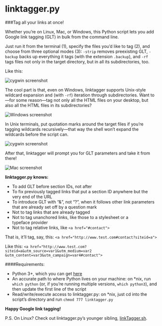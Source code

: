 linktagger.py
=============

###Tag all your links at once!

Whether you&rsquo;re on Linux, Mac, or Windows, this Python script lets you add Google link tagging (GLT) in bulk from the command line. 

Just run it from the terminal (1), specify the files you&rsquo;d like to tag (2), and choose from three optional modes (3): `-strip` removes preexisting GLT, `-backup` backs up everything it tags (with the extension `.backup`), and `-rf` tags files not only in the target directory, but in all its subdirectories, too.

Like this:

![cygwin screenshot](tree/screenshots/screenshots/1.png)

The cool part is that, even on Windows, linktagger supports Unix-style wildcard expansion and (with `-rf`) iteration through subdirectories. Want to&mdash;for some reason&mdash;tag not only all the HTML files on your desktop, but also all the HTML files in its subdirectories?

![Windows screenshot](tree/screenshots/screenshots/3.png)

In Unix terminals, put quotation marks around the target files if you&rsquo;re tagging wildcards recursively&mdash;that way the shell won&rsquo;t expand the wildcards before the script can.

![cygwin screenshot](tree/screenshots/screenshots/2.png)

After that, linktagger will prompt you for GLT parameters and take it from there!

![Mac screenshot](tree/screenshots/screenshots/4.png)

<strong>linktagger.py knows:</strong>
* To add GLT before section IDs, not after
* To fix previously tagged links that put a section ID anywhere but the very end of the&nbsp;URL
* To introduce GLT with &ldquo;&&rdquo;, not &ldquo;?&rdquo;, when it follows other link parameters that are already set off by a question&nbsp;mark
* Not to tag links that are already tagged
* Not to tag unanchored links, like those to a stylesheet or a typeface&nbsp;provider
* Not to tag relative links, like `<a href="#contact">`

That is, it&rsquo;ll tag, say, this: 
`<a href="http://www.test.com#contact?siteid=a">`

Like this: 
`<a href="http://www.test.com?siteid=a&utm_source=var1&utm_medium=var2`
`&utm_content=var3&utm_campaign=var4#contact">`

####Requirements:
* Python 3+, which you can get <a href="https://www.python.org/downloads/" target="_blank">here</a>
* An accurate path to where Python lives on your machine: on *nix, run `which python` (or, if you&rsquo;re running multiple versions, `which python3`), and then update the first line of the script
* Read/write/execute access to linktagger.py: on *nix, just cd into the script&rsquo;s directory and run `chmod 777 linktagger.py`

<strong>Happy Google link tagging!</strong>

P.S. On Linux? Check out linktagger.py&rsquo;s younger sibling, <a href="https://github.com/david-davidson/linkTagger.sh" target="_blank">linkTagger.sh</a>.